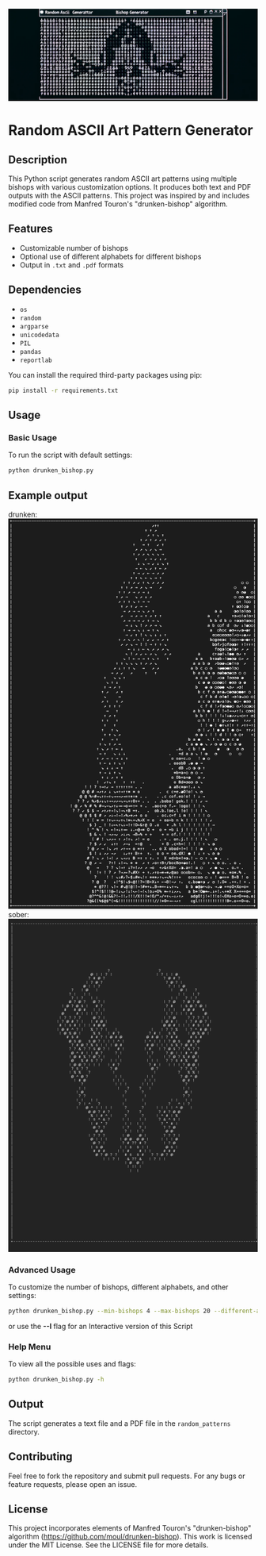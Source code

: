 ![Banner](banner.png)

# Random ASCII Art Pattern Generator

## Description

This Python script generates random ASCII art patterns using multiple bishops with various customization options. It produces both text and PDF outputs with the ASCII patterns. This project was inspired by and includes modified code from Manfred Touron's "drunken-bishop" algorithm.

## Features

- Customizable number of bishops
- Optional use of different alphabets for different bishops
- Output in `.txt` and `.pdf` formats

## Dependencies

- `os`
- `random`
- `argparse`
- `unicodedata`
- `PIL`
- `pandas`
- `reportlab`

You can install the required third-party packages using pip:

```bash
pip install -r requirements.txt
```

## Usage

### Basic Usage

To run the script with default settings:

```bash
python drunken_bishop.py
```

## Example output
drunken:
![Example_drunk](example.png)
sober:
![Example_sober](example_sober.png)

### Advanced Usage

To customize the number of bishops, different alphabets, and other settings:

```bash
python drunken_bishop.py --min-bishops 4 --max-bishops 20 --different-alphabets
```

or use the **--I** flag for an Interactive version of this Script

### Help Menu

To view all the possible uses and flags:

```bash
python drunken_bishop.py -h
```

## Output

The script generates a text file and a PDF file in the `random_patterns` directory.

## Contributing

Feel free to fork the repository and submit pull requests. For any bugs or feature requests, please open an issue.

## License

This project incorporates elements of Manfred Touron's "drunken-bishop" algorithm (https://github.com/moul/drunken-bishop). This work is licensed under the MIT License. See the LICENSE file for more details.
